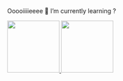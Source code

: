 ##
Ooooiiiieeee 👋
I’m currently learning ?

<div>
  <a href="https://github.com/NoskyNaoSei">
  <img height="120em" src="https://github-readme-stats.vercel.app/api?username=NoskyNaoSei&show_icons=true&hide=contribs,prs&cache_seconds=86400&theme=Timemachine">
  <img height="120em" src="https://github-readme-stats.vercel.app/api/top-langs/?username=NoskyNaoSei&layout=compact&theme=Timemachine">
</div>

<div style="display: inline_block"><br>
  
</div>

##
